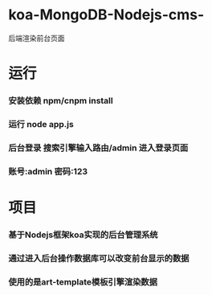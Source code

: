 # koa-MongoDB-Nodejs-cms-
后端渲染前台页面

# 运行
### 安装依赖 npm/cnpm install
### 运行 node app.js
### 后台登录 搜索引擎输入路由/admin 进入登录页面
### 账号:admin  密码:123

# 项目
### 基于Nodejs框架koa实现的后台管理系统
### 通过进入后台操作数据库可以改变前台显示的数据
### 使用的是art-template模板引擎渲染数据
